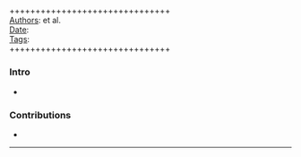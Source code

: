 ##

+++++++++++++++++++++++++++++++  
<ins>Authors</ins>:  et al.  
<ins>Date</ins>:   
<ins>Tags</ins>:   
+++++++++++++++++++++++++++++++  


### Intro

- 


### Contributions

- 

***
